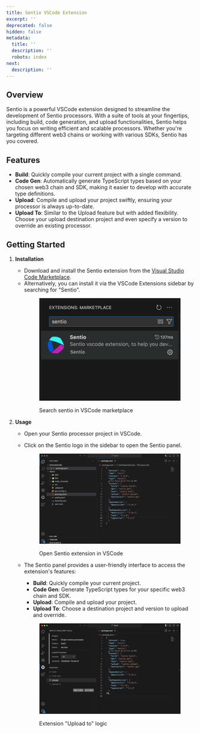 ```yaml
---
title: Sentio VSCode Extension
excerpt: ''
deprecated: false
hidden: false
metadata:
  title: ''
  description: ''
  robots: index
next:
  description: ''
---
```

## Overview

Sentio is a powerful VSCode extension designed to streamline the development of Sentio processors. With a suite of tools at your fingertips, including build, code generation, and upload functionalities, Sentio helps you focus on writing efficient and scalable processors. Whether you're targeting different web3 chains or working with various SDKs, Sentio has you covered.

## Features

* **Build**: Quickly compile your current project with a single command.
* **Code Gen**: Automatically generate TypeScript types based on your chosen web3 chain and SDK, making it easier to develop with accurate type definitions.
* **Upload**: Compile and upload your project swiftly, ensuring your processor is always up-to-date.
* **Upload To**: Similar to the Upload feature but with added flexibility. Choose your upload destination project and even specify a version to override an existing processor.

## Getting Started

1. **Installation**
   * Download and install the Sentio extension from the [Visual Studio Code Marketplace](https://marketplace.visualstudio.com/items?itemName=sentio.sentio).
   * Alternatively, you can install it via the VSCode Extensions sidebar by searching for "Sentio".
     <figure>
       <img src="https://raw.githubusercontent.com/sentioxyz/docs/v1.0/assets/vscode_search_extension.png" alt="" />
       <figcaption>
         <p>Search sentio in VSCode marketplace</p>
       </figcaption>
     </figure>

2. **Usage**

   * Open your Sentio processor project in VSCode.

   * Click on the Sentio logo in the sidebar to open the Sentio panel.
     <figure>
       <img src="https://raw.githubusercontent.com/sentioxyz/docs/v1.0/assets/vscode_open_extension.gif" alt="" />
       <figcaption>
         <p>Open Sentio extension in VSCode</p>
       </figcaption>
     </figure>

   * The Sentio panel provides a user-friendly interface to access the extension's features:
     - **Build**: Quickly compile your current project.
     - **Code Gen**: Generate TypeScript types for your specific web3 chain and SDK.
     - **Upload**: Compile and upload your project.
     - **Upload To**: Choose a destination project and version to upload and override.
     <figure>
       <img src="https://raw.githubusercontent.com/sentioxyz/docs/v1.0/assets/vscode_upload_to.gif" alt="" />
       <figcaption>
         <p>Extension "Upload to" logic</p>
       </figcaption>
     </figure>